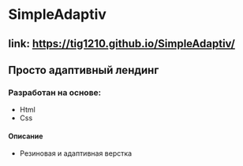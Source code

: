 # SimpleAdaptiv
## link:  https://tig1210.github.io/SimpleAdaptiv/
## Просто адаптивный лендинг
### Разработан на основе:
- Html
- Css
#### Описание
- Резиновая и адаптивная верстка

 
